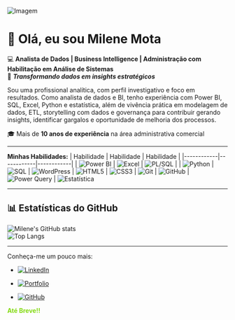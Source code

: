 ![Imagem](https://media.licdn.com/dms/image/v2/D4D16AQFMFw7M8sgx-g/profile-displaybackgroundimage-shrink_350_1400/profile-displaybackgroundimage-shrink_350_1400/0/1736183710860?e=1757548800&v=beta&t=G3If2CIKWnkcaqArfQPqPqvhSZoG26GWlK4-mTPCmYs)

# 👋 Olá, eu sou Milene Mota  

💻 **Analista de Dados | Business Intelligence | Administração com Habilitação em Análise de Sistemas**  
🎯 ***Transformando dados em insights estratégicos***

Sou uma profissional analítica, com perfil investigativo e foco em resultados. Como analista de dados e BI, tenho experiência com Power BI, SQL, Excel, Python e estatística, além de vivência prática em modelagem de dados, ETL, storytelling com dados e governança para contribuir gerando insights, identificar gargalos e oportunidade de melhoria dos processos.  

🎓 Mais de **10 anos de experiência** na área administrativa comercial

---

**Minhas Habilidades:**
| Habilidade | Habilidade | Habilidade |
|------------|------------|------------| 
| ![Power BI](https://img.shields.io/badge/Power%20BI-F2C811?logo=powerbi&logoColor=black) | ![Excel](https://img.shields.io/badge/Excel-217346?logo=microsoft-excel&logoColor=white) | ![PL/SQL](https://img.shields.io/badge/PL%2FSQL-F80000?logo=oracle&logoColor=white) | 
| ![Python](https://img.shields.io/badge/Python-3776AB?logo=python&logoColor=white) | ![SQL](https://img.shields.io/badge/SQL-336791?logo=postgresql&logoColor=white) | ![WordPress](https://img.shields.io/badge/WordPress-21759B?logo=wordpress&logoColor=white) | 
![HTML5](https://img.shields.io/badge/HTML5-E34F26?logo=html5&logoColor=white) | ![CSS3](https://img.shields.io/badge/CSS3-1572B6?logo=css3&logoColor=white) | ![Git](https://img.shields.io/badge/Git-F05032?logo=git&logoColor=white) | 
![GitHub](https://img.shields.io/badge/GitHub-181717?logo=github&logoColor=white)  |  ![Power Query](https://img.shields.io/badge/Power%20Query-217346?logo=microsoftexcel&logoColor=white) | ![Estatística](https://img.shields.io/badge/Estatística-1E90FF?logo=chartdotjs&logoColor=white)




---

## 📊 Estatísticas do GitHub
![Milene's GitHub stats](https://github-readme-stats.vercel.app/api?username=mmota-dark&show_icons=true&theme=dracula)  
![Top Langs](https://github-readme-stats.vercel.app/api/top-langs/?username=mmota-dark&layout=compact&theme=dracula)

---

Conheça-me um pouco mais:  
* [![LinkedIn](https://img.shields.io/badge/LinkedIn%20Millene--Mota-0077B5?style=for-the-badge&logo=linkedin&logoColor=white)](https://www.linkedin.com/in/millene-mota/)

* [![Portfolio](https://img.shields.io/badge/Portfolio-c6c452?style=for-the-badge&logo=todoist&logoColor=white)](https://abre.ai/mmotapowerbi)

* [![GitHub](https://img.shields.io/badge/GitHub-100000?style=for-the-badge&logo=github&logoColor=white)](https://github.com/mmota-dark)

<span style="color: #84da14ff; font-weight: bold; font-size:14px;">Até Breve!!</span>
